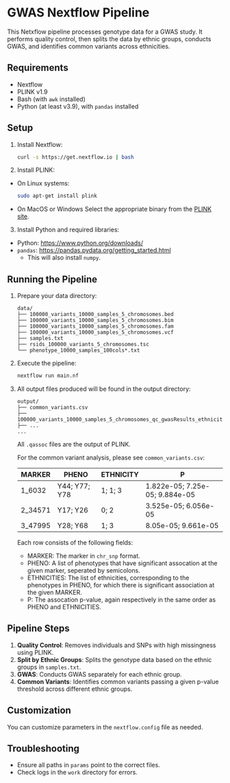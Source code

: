 # GWAS Nextflow Pipeline

This Netxflow pipeline processes genotype data for a GWAS study. It performs quality control, then splits the data by ethnic groups, conducts GWAS, and identifies common variants across ethnicities.

## Requirements

- Nextflow
- PLINK v1.9
- Bash (with `awk` installed)
- Python (at least v3.9), with `pandas` installed

## Setup

1. Install Nextflow:
    ```bash
    curl -s https://get.nextflow.io | bash
    ```
2. Install PLINK:
  - On Linux systems:
      ```bash
      sudo apt-get install plink
      ```
  - On MacOS or Windows
    Select the appropriate binary from the [PLINK site](https://www.cog-genomics.org/plink/).

3. Install Python and required libraries:
  - Python: https://www.python.org/downloads/
  - `pandas`: https://pandas.pydata.org/getting_started.html
    * This will also install `numpy`.

## Running the Pipeline

1. Prepare your data directory:

    ```
    data/
    ├── 100000_variants_10000_samples_5_chromosomes.bed
    ├── 100000_variants_10000_samples_5_chromosomes.bim
    ├── 100000_variants_10000_samples_5_chromosomes.fam
    ├── 100000_variants_10000_samples_5_chromosomes.vcf
    ├── samples.txt
    ├── rsids_100000_variants_5_chromosomes.tsc
    └── phenotype_10000_samples_100cols*.txt
    ```

2. Execute the pipeline:
    ```bash
    nextflow run main.nf
    ```

3. All output files produced will be found in the output directory:

    ```
    output/
    ├── common_variants.csv
    ├── 100000_variants_10000_samples_5_chromosomes_qc_gwasResults_ethnicity0.Y1.assoc
    ├── ...
    ...
    ```
    All `.qassoc` files are the output of PLINK.

    For the common variant analysis, please see `common_variants.csv`:

    |MARKER|PHENO|ETHNICITY|P
    |------|-----|---------|--
    |1_6032|Y44; Y77; Y78|1; 1; 3|1.822e-05; 7.25e-05; 9.884e-05
    |2_34571|Y17; Y26|0; 2|3.525e-05; 6.056e-05
    |3_47995|Y28; Y68|1; 3|8.05e-05; 9.661e-05

    Each row consists of the following fields:
    - MARKER: The marker in `chr_snp` format.
    - PHENO: A list of phenotypes that have significant assocation at the given marker, seperated by semicolons.
    - ETHNICITIES: The list of ethnicities, corresponding to the phenotypes in PHENO, for which there is significant association at the given MARKER.
    - P: The assocation p-value, again respectively in the same order as PHENO and ETHNICITIES.

## Pipeline Steps

1. **Quality Control**: Removes individuals and SNPs with high missingness using PLINK.
2. **Split by Ethnic Groups**: Splits the genotype data based on the ethnic groups in `samples.txt`.
3. **GWAS**: Conducts GWAS separately for each ethnic group.
4. **Common Variants**: Identifies common variants passing a given p-value threshold across different ethnic groups.

## Customization

You can customize parameters in the `nextflow.config` file as needed.

## Troubleshooting

- Ensure all paths in `params` point to the correct files.
- Check logs in the `work` directory for errors.
